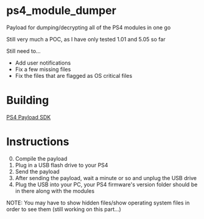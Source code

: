 # ps4_module_dumper
Payload for dumping/decrypting all of the PS4 modules in one go

Still very much a POC, as I have only tested 1.01 and 5.05 so far

Still need to...
* Add user notifications
* Fix a few missing files
* Fix the files that are flagged as OS critical files

# Building
[PS4 Payload SDK](https://github.com/SocraticBliss/ps4-payload-sdk)

# Instructions
0) Compile the payload
1) Plug in a USB flash drive to your PS4
2) Send the payload
3) After sending the payload, wait a minute or so and unplug the USB drive
4) Plug the USB into your PC, your PS4 firmware's version folder should be in there along with the modules

NOTE: You may have to show hidden files/show operating system files in order to see them (still working on this part...)
